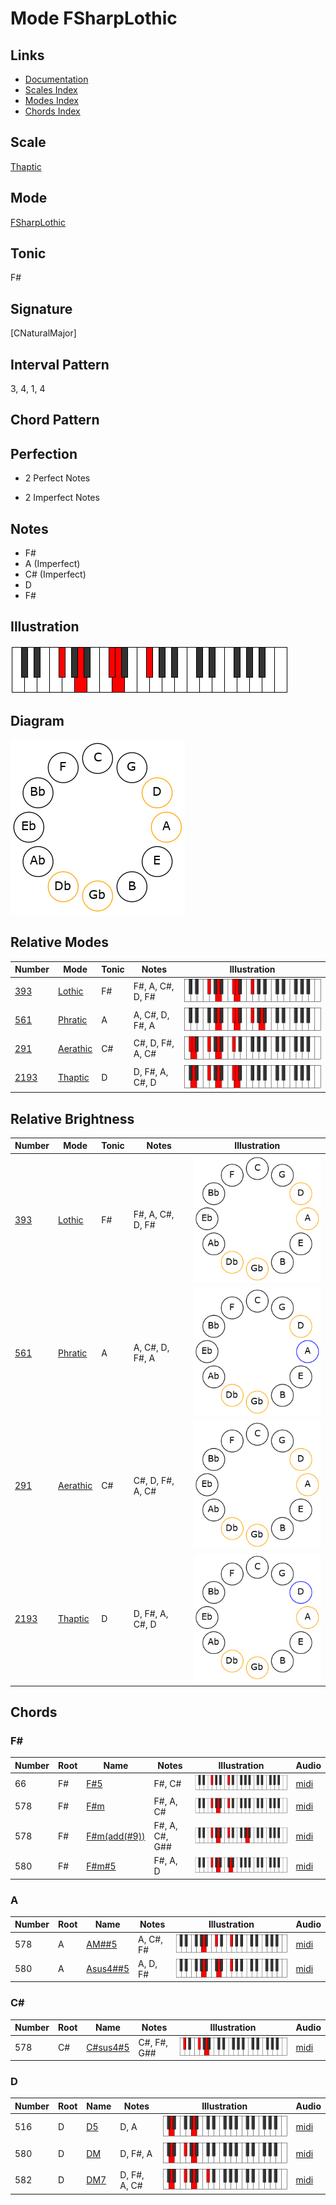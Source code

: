 # Mode FSharpLothic

## Links

- [Documentation](README.md)
- [Scales Index](Scales.md)
- [Modes Index](Modes.md)
- [Chords Index](Chords.md)

## Scale

[Thaptic](ScaleThaptic.md)

## Mode

[FSharpLothic](ModeFSharpLothic.md)

## Tonic

F#

## Signature

[CNaturalMajor]

## Interval Pattern

3, 4, 1, 4

## Chord Pattern



## Perfection

 - 2 Perfect Notes

 - 2 Imperfect Notes

## Notes

- F#
- A (Imperfect)
- C# (Imperfect)
- D
- F#

## Illustration

![FSharpLothic](ModeFSharpLothic.png)

## Diagram

![FSharpLothic](CircleModeFSharpLothic.png)

## Relative Modes

| Number | Mode | Tonic | Notes | Illustration |
|--------|------|-------|-------|--------------|
| [393](https://ianring.com/musictheory/scales/393) | [Lothic](ModeLothic.md) | F# | F#, A, C#, D, F# | ![FSharpLothic](ModeFSharpLothic.png) |
| [561](https://ianring.com/musictheory/scales/561) | [Phratic](ModePhratic.md) | A | A, C#, D, F#, A | ![ANaturalPhratic](ModeANaturalPhratic.png) |
| [291](https://ianring.com/musictheory/scales/291) | [Aerathic](ModeAerathic.md) | C# | C#, D, F#, A, C# | ![CSharpAerathic](ModeCSharpAerathic.png) |
| [2193](https://ianring.com/musictheory/scales/2193) | [Thaptic](ModeThaptic.md) | D | D, F#, A, C#, D | ![DNaturalThaptic](ModeDNaturalThaptic.png) |
## Relative Brightness

| Number | Mode | Tonic | Notes | Illustration |
|--------|------|-------|-------|--------------|
| [393](https://ianring.com/musictheory/scales/393) | [Lothic](ModeLothic.md) | F# | F#, A, C#, D, F# | ![FSharpLothic](CircleModeFSharpLothic.png) |
| [561](https://ianring.com/musictheory/scales/561) | [Phratic](ModePhratic.md) | A | A, C#, D, F#, A | ![ANaturalPhratic](CircleModeANaturalPhratic.png) |
| [291](https://ianring.com/musictheory/scales/291) | [Aerathic](ModeAerathic.md) | C# | C#, D, F#, A, C# | ![CSharpAerathic](CircleModeCSharpAerathic.png) |
| [2193](https://ianring.com/musictheory/scales/2193) | [Thaptic](ModeThaptic.md) | D | D, F#, A, C#, D | ![DNaturalThaptic](CircleModeDNaturalThaptic.png) |

## Chords

### F#

| Number | Root | Name | Notes | Illustration | Audio |
|--------|------|------|-------|--------------|-------|
| 66 | F# | [F#5](ChordFSharpPowerChord.md) | F#, C# | ![F#5](ChordFSharpPowerChordRootPosition.png) | [midi](ChordFSharpPowerChordRootPosition.mid) |
| 578 | F# | [F#m](ChordFSharpMinor.md) | F#, A, C# | ![F#m](ChordFSharpMinorRootPosition.png) | [midi](ChordFSharpMinorRootPosition.mid) |
| 578 | F# | [F#m(add(#9))](ChordFSharpMinorAddSharpNinth.md) | F#, A, C#, G## | ![F#m(add(#9))](ChordFSharpMinorAddSharpNinthRootPosition.png) | [midi](ChordFSharpMinorAddSharpNinthRootPosition.mid) |
| 580 | F# | [F#m#5](ChordFSharpMinorSharpFifth.md) | F#, A, D | ![F#m#5](ChordFSharpMinorSharpFifthRootPosition.png) | [midi](ChordFSharpMinorSharpFifthRootPosition.mid) |

### A

| Number | Root | Name | Notes | Illustration | Audio |
|--------|------|------|-------|--------------|-------|
| 578 | A | [AM##5](ChordANaturalMajorDoubleSharpFifth.md) | A, C#, F# | ![AM##5](ChordANaturalMajorDoubleSharpFifthRootPosition.png) | [midi](ChordANaturalMajorDoubleSharpFifthRootPosition.mid) |
| 580 | A | [Asus4##5](ChordANaturalSuspendedFourthDoubleSharpFifth.md) | A, D, F# | ![Asus4##5](ChordANaturalSuspendedFourthDoubleSharpFifthRootPosition.png) | [midi](ChordANaturalSuspendedFourthDoubleSharpFifthRootPosition.mid) |

### C#

| Number | Root | Name | Notes | Illustration | Audio |
|--------|------|------|-------|--------------|-------|
| 578 | C# | [C#sus4#5](ChordCSharpSuspendedFourthSharpFifth.md) | C#, F#, G## | ![C#sus4#5](ChordCSharpSuspendedFourthSharpFifthRootPosition.png) | [midi](ChordCSharpSuspendedFourthSharpFifthRootPosition.mid) |

### D

| Number | Root | Name | Notes | Illustration | Audio |
|--------|------|------|-------|--------------|-------|
| 516 | D | [D5](ChordDNaturalPowerChord.md) | D, A | ![D5](ChordDNaturalPowerChordRootPosition.png) | [midi](ChordDNaturalPowerChordRootPosition.mid) |
| 580 | D | [DM](ChordDNaturalMajor.md) | D, F#, A | ![DM](ChordDNaturalMajorRootPosition.png) | [midi](ChordDNaturalMajorRootPosition.mid) |
| 582 | D | [DM7](ChordDNaturalMajorSeventh.md) | D, F#, A, C# | ![DM7](ChordDNaturalMajorSeventhRootPosition.png) | [midi](ChordDNaturalMajorSeventhRootPosition.mid) |

